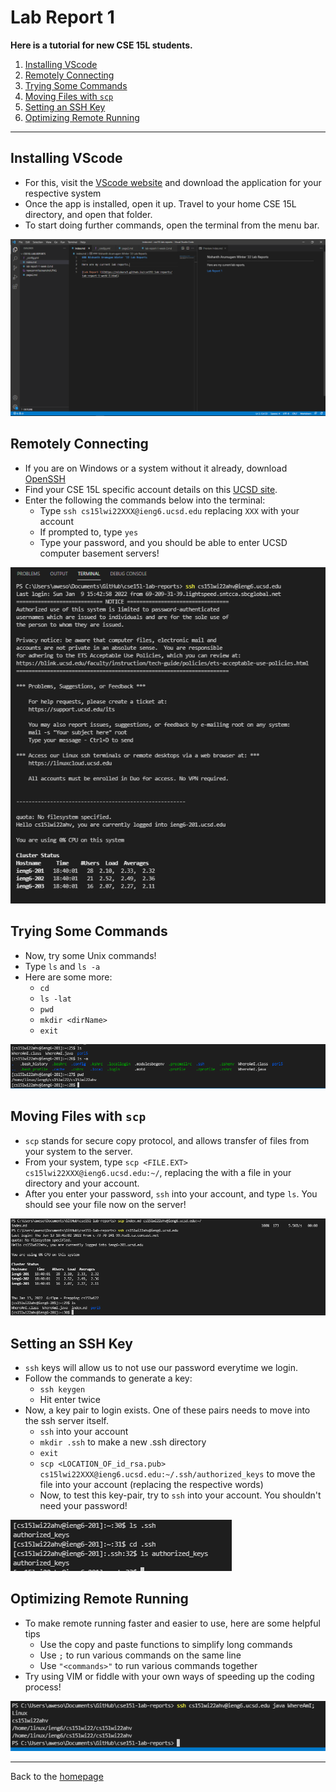 # Lab Report 1
**Here is a tutorial for new CSE 15L students.**

1. [Installing VScode](#1)
2. [Remotely Connecting](#2)
3. [Trying Some Commands](#3)
4. [Moving Files with `scp`](#4)
5. [Setting an SSH Key](#5)
6. [Optimizing Remote Running](#6)

---

## <a name="1"></a> Installing VScode
- For this, visit the [VScode website](https://code.visualstudio.com/) and download the application for your respective system
- Once the app is installed, open it up. Travel to your home CSE 15L directory, and open that folder.
- To start doing further commands, open the terminal from the menu bar.

![VS Code](vsScreenshot.PNG)

## <a name="2"></a> Remotely Connecting
- If you are on Windows or a system without it already, download [OpenSSH](https://docs.microsoft.com/en-us/windows-server/administration/openssh/openssh_install_firstuse)
- Find your CSE 15L specific account details on this [UCSD site](https://sdacs.ucsd.edu/~icc/index.php).
- Enter the following the commands below into the terminal:
    - Type `ssh cs15lwi22XXX@ieng6.ucsd.edu` replacing `XXX` with your account
    - If prompted to, type `yes`
    - Type your password, and you should be able to enter UCSD computer basement servers!

![ssh Command](sshScreenshot.PNG)

## <a name="3"></a> Trying Some Commands
- Now, try some Unix commands!
- Type `ls` and `ls -a`
- Here are some more:
    - `cd`
    - `ls -lat`
    - `pwd`
    - `mkdir <dirName>`
    - `exit`

![Some Commands](commandsScreenshot.PNG)

## <a name="4"></a> Moving Files with `scp`
- `scp` stands for secure copy protocol, and allows transfer of files from your system to the server.
- From your system, type `scp <FILE.EXT> cs15lwi22XXX@ieng6.ucsd.edu:~/`, replacing the with a file in your directory and your account. 
- After you enter your password, `ssh` into your account, and type `ls`. You should see your file now on the server!

![Moving Files](scpScreenshot.PNG)

## <a name="5"></a> Setting an SSH Key
- `ssh` keys will allow us to not use our password everytime we login.
- Follow the commands to generate a key:
    - `ssh keygen`
    - Hit enter twice
- Now, a key pair to login exists. One of these pairs needs to move into the ssh server itself.
    - `ssh` into your account
    - `mkdir .ssh` to make a new .ssh directory
    - `exit`
    - `scp <LOCATION_OF_id_rsa.pub> cs15lwi22XXX@ieng6.ucsd.edu:~/.ssh/authorized_keys` to move the file into your account (replacing the respective words)
    - Now, to test this key-pair, try to `ssh` into your account. You shouldn't need your password!

![Seeing Keys](keyScreenshot.PNG)

## <a name="6"></a> Optimizing Remote Running
- To make remote running faster and easier to use, here are some helpful tips
    - Use the copy and paste functions to simplify long commands
    - Use `;` to run various commands on the same line
    - Use `"<commands>"` to run various commands together
- Try using VIM or fiddle with your own ways of speeding up the coding process!

![Optimizations](optimizeScreenshot.PNG)

---
Back to the [homepage](https://nisharu3.github.io/cse15l-lab-reports/)